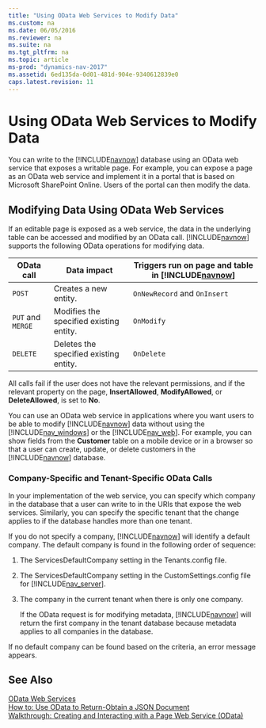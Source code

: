 ```yaml
---
title: "Using OData Web Services to Modify Data"
ms.custom: na
ms.date: 06/05/2016
ms.reviewer: na
ms.suite: na
ms.tgt_pltfrm: na
ms.topic: article
ms-prod: "dynamics-nav-2017"
ms.assetid: 6ed135da-0d01-481d-904e-9340612839e0
caps.latest.revision: 11
---
```

# Using OData Web Services to Modify Data
You can write to the [!INCLUDE[navnow](includes/navnow_md.md)] database using an OData web service that exposes a writable page. For example, you can expose a page as an OData web service and implement it in a portal that is based on Microsoft SharePoint Online. Users of the portal can then modify the data.  
  
## Modifying Data Using OData Web Services  
 If an editable page is exposed as a web service, the data in the underlying table can be accessed and modified by an OData call. [!INCLUDE[navnow](includes/navnow_md.md)] supports the following OData operations for modifying data.  
  
|OData call|Data impact|Triggers run on page and table in [!INCLUDE[navnow](includes/navnow_md.md)]|  
|----------------|-----------------|------------------------------------------------------------|  
|`POST`|Creates a new entity.|`OnNewRecord` and `OnInsert`|  
|`PUT` and `MERGE`|Modifies the specified existing entity.|`OnModify`|  
|`DELETE`|Deletes the specified existing entity.|`OnDelete`|  
  
 All calls fail if the user does not have the relevant permissions, and if the relevant property on the page, **InsertAllowed**, **ModifyAllowed**, or **DeleteAllowed**, is set to **No**.  
  
 You can use an OData web service in applications where you want users to be able to modify [!INCLUDE[navnow](includes/navnow_md.md)] data without using the [!INCLUDE[nav_windows](includes/nav_windows_md.md)] or the [!INCLUDE[nav_web](includes/nav_web_md.md)]. For example, you can show fields from the **Customer** table on a mobile device or in a browser so that a user can create, update, or delete customers in the [!INCLUDE[navnow](includes/navnow_md.md)] database.  
  
### Company\-Specific and Tenant\-Specific OData Calls  
 In your implementation of the web service, you can specify which company in the database that a user can write to in the URIs that expose the web services. Similarly, you can specify the specific tenant that the change applies to if the database handles more than one tenant.  
  
 If you do not specify a company, [!INCLUDE[navnow](includes/navnow_md.md)] will identify a default company. The default company is found in the following order of sequence:  
  
1.  The ServicesDefaultCompany setting in the Tenants.config file.  
  
2.  The ServicesDefaultCompany setting in the CustomSettings.config file for [!INCLUDE[nav_server](includes/nav_server_md.md)].  
  
3.  The company in the current tenant when there is only one company.  
  
     If the OData request is for modifying metadata, [!INCLUDE[navnow](includes/navnow_md.md)] will return the first company in the tenant database because metadata applies to all companies in the database.  
  
 If no default company can be found based on the criteria, an error message appears.  
  
## See Also  
 [OData Web Services](OData-Web-Services.md)   
 [How to: Use OData to Return\-Obtain a JSON Document](../Topic/How%20to:%20Use%20OData%20to%20Return-Obtain%20a%20JSON%20Document.md)   
 [Walkthrough: Creating and Interacting with a Page Web Service \(OData\)](../Topic/Walkthrough:%20Creating%20and%20Interacting%20with%20a%20Page%20Web%20Service%20\(OData\).md)